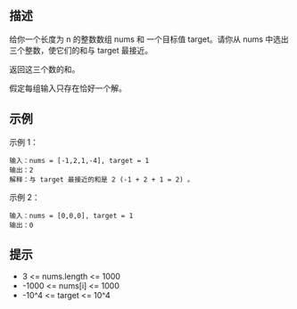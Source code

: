 ## 描述
给你一个长度为 n 的整数数组 nums 和 一个目标值 target。请你从 nums 中选出三个整数，使它们的和与 target 最接近。

返回这三个数的和。

假定每组输入只存在恰好一个解。

## 示例
示例 1：
```
输入：nums = [-1,2,1,-4], target = 1
输出：2
解释：与 target 最接近的和是 2 (-1 + 2 + 1 = 2) 。
```

示例 2：
```
输入：nums = [0,0,0], target = 1
输出：0
```

## 提示

- 3 <= nums.length <= 1000
- -1000 <= nums[i] <= 1000
- -10^4 <= target <= 10^4